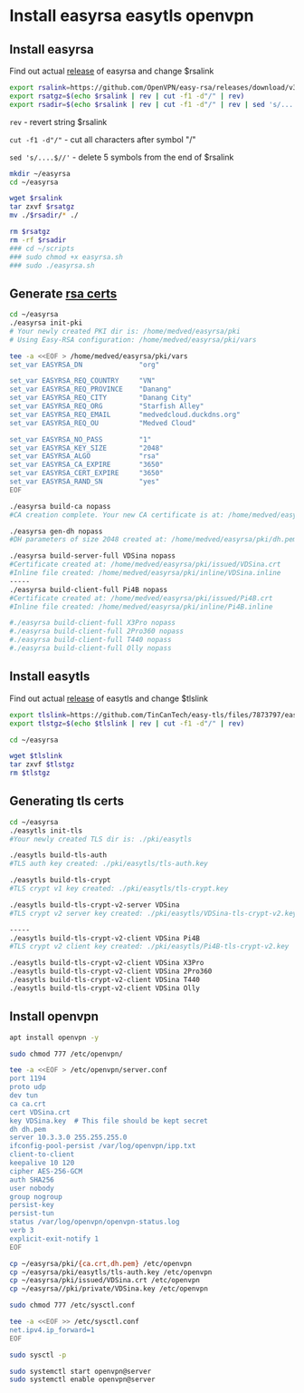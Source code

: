 # Install easyrsa easytls openvpn 
## Install easyrsa

Find out actual [release](https://github.com/OpenVPN/easy-rsa/releases) of easyrsa and change $rsalink 

```sh
export rsalink=https://github.com/OpenVPN/easy-rsa/releases/download/v3.1.6/EasyRSA-3.1.6.tgz
export rsatgz=$(echo $rsalink | rev | cut -f1 -d"/" | rev)
export rsadir=$(echo $rsalink | rev | cut -f1 -d"/" | rev | sed 's/....$//')
```
`rev` - revert string $rsalink

`cut -f1 -d"/"` - cut all characters after symbol "/"

`sed 's/....$//'` - delete 5 symbols from the end of $rsalink
```sh
mkdir ~/easyrsa 
cd ~/easyrsa

wget $rsalink 
tar zxvf $rsatgz 
mv ./$rsadir/* ./

rm $rsatgz
rm -rf $rsadir
### cd ~/scripts
### sudo chmod +x easyrsa.sh
### sudo ./easyrsa.sh
```
## Generate [rsa certs](https://community.openvpn.net/openvpn/wiki/EasyRSA3-OpenVPN-Howto)

```sh
cd ~/easyrsa
./easyrsa init-pki
# Your newly created PKI dir is: /home/medved/easyrsa/pki
# Using Easy-RSA configuration: /home/medved/easyrsa/pki/vars
```
```sh
tee -a <<EOF > /home/medved/easyrsa/pki/vars
set_var EASYRSA_DN              "org"

set_var EASYRSA_REQ_COUNTRY     "VN"
set_var EASYRSA_REQ_PROVINCE    "Danang"
set_var EASYRSA_REQ_CITY        "Danang City"
set_var EASYRSA_REQ_ORG         "Starfish Alley"
set_var EASYRSA_REQ_EMAIL       "medvedcloud.duckdns.org"
set_var EASYRSA_REQ_OU          "Medved Cloud"

set_var EASYRSA_NO_PASS         "1"
set_var EASYRSA_KEY_SIZE        "2048"
set_var EASYRSA_ALGO            "rsa"
set_var EASYRSA_CA_EXPIRE       "3650"
set_var EASYRSA_CERT_EXPIRE     "3650"
set_var EASYRSA_RAND_SN         "yes"
EOF
```
```sh
./easyrsa build-ca nopass
#CA creation complete. Your new CA certificate is at: /home/medved/easyrsa/pki/ca.crt

./easyrsa gen-dh nopass
#DH parameters of size 2048 created at: /home/medved/easyrsa/pki/dh.pem

./easyrsa build-server-full VDSina nopass
#Certificate created at: /home/medved/easyrsa/pki/issued/VDSina.crt
#Inline file created: /home/medved/easyrsa/pki/inline/VDSina.inline
-----
./easyrsa build-client-full Pi4B nopass
#Certificate created at: /home/medved/easyrsa/pki/issued/Pi4B.crt
#Inline file created: /home/medved/easyrsa/pki/inline/Pi4B.inline

#./easyrsa build-client-full X3Pro nopass
#./easyrsa build-client-full 2Pro360 nopass
#./easyrsa build-client-full T440 nopass
#./easyrsa build-client-full Olly nopass
```


## Install easytls
Find out actual [release](https://github.com/TinCanTech/easy-tls/releases) of easytls and change $tlslink 
```sh
export tlslink=https://github.com/TinCanTech/easy-tls/files/7873797/easytls-2.7.0.tar.gz
export tlstgz=$(echo $tlslink | rev | cut -f1 -d"/" | rev)

cd ~/easyrsa

wget $tlslink
tar zxvf $tlstgz
rm $tlstgz
```

## Generating tls certs
```sh
cd ~/easyrsa
./easytls init-tls
#Your newly created TLS dir is: ./pki/easytls

./easytls build-tls-auth
#TLS auth key created: ./pki/easytls/tls-auth.key

./easytls build-tls-crypt
#TLS crypt v1 key created: ./pki/easytls/tls-crypt.key

./easytls build-tls-crypt-v2-server VDSina
#TLS crypt v2 server key created: ./pki/easytls/VDSina-tls-crypt-v2.key

-----
./easytls build-tls-crypt-v2-client VDSina Pi4B
#TLS crypt v2 client key created: ./pki/easytls/Pi4B-tls-crypt-v2.key

./easytls build-tls-crypt-v2-client VDSina X3Pro
./easytls build-tls-crypt-v2-client VDSina 2Pro360
./easytls build-tls-crypt-v2-client VDSina T440
./easytls build-tls-crypt-v2-client VDSina Olly
```
## Install openvpn
```sh
apt install openvpn -y
```
```sh
sudo chmod 777 /etc/openvpn/

tee -a <<EOF > /etc/openvpn/server.conf
port 1194
proto udp
dev tun
ca ca.crt
cert VDSina.crt
key VDSina.key  # This file should be kept secret
dh dh.pem
server 10.3.3.0 255.255.255.0
ifconfig-pool-persist /var/log/openvpn/ipp.txt
client-to-client
keepalive 10 120
cipher AES-256-GCM
auth SHA256
user nobody
group nogroup
persist-key
persist-tun
status /var/log/openvpn/openvpn-status.log
verb 3
explicit-exit-notify 1
EOF
```
```sh
cp ~/easyrsa/pki/{ca.crt,dh.pem} /etc/openvpn
cp ~/easyrsa/pki/easytls/tls-auth.key /etc/openvpn
cp ~/easyrsa/pki/issued/VDSina.crt /etc/openvpn
cp ~/easyrsa//pki/private/VDSina.key /etc/openvpn
```
```sh
sudo chmod 777 /etc/sysctl.conf

tee -a <<EOF >> /etc/sysctl.conf
net.ipv4.ip_forward=1
EOF

sudo sysctl -p
```
```sh
sudo systemctl start openvpn@server 
sudo systemctl enable openvpn@server
```
